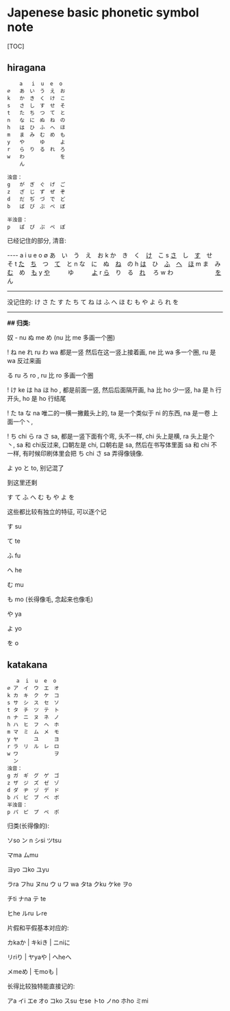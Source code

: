# Japenese basic phonetic symbol note

[TOC]

## hiragana

```
    a   i  u  e  o
∅   あ　い　う　え　お
k   か　き　く　け　こ
s   さ　し　す　せ　そ
t   た　ち　つ　て　と
n   な　に　ぬ　ね　の
h   は　ひ　ふ　へ　ほ
m   ま　み　む　め　も
y   や　　　ゆ　　　よ
r   ら　り　る　れ　ろ
w   わ　　　　　　　を
    ん

浊音：
g   が　ぎ　ぐ　げ　ご
z   ざ　じ　ず　ぜ　ぞ
d   だ　ぢ　づ　で　ど
b   ば　び　ぶ　べ　ぼ

半浊音：
p   ぱ　ぴ　ぷ　ぺ　ぽ
```

已经记住的部分, 清音: 

---- a    i       u      e      o
∅   あ　い　う　え　お
k   か　き　く　<u>け</u>　こ
s   <u>さ</u>　し　<u>す</u>　せ　そ
t   <u>た</u>　<u>ち</u>　つ　<u>て</u>　と
n   な　に　ぬ　<u>ね</u>　の
h   <u>は</u>　ひ　<u>ふ</u>　<u>へ</u>　<u>ほ</u>
m   ま　み　<u>む</u>　め　<u>も</u>
y   <u>や</u>　　　ゆ　　　<u>よ</u>
r   <u>ら</u>　り　る　<u>れ</u>　 ろ
w   わ　　　　　　　<u>を</u>
    ん

---

没记住的: 
け さ た す た ち て ね は ふ へ ほ む も や よ ら れ を

---

**## 归类:** 

奴 - nu ぬ me め (nu 比 me 多画一个圈)

! ね ne れ ru わ wa 都是一竖 然后在这一竖上接着画, ne 比 wa 多一个圈, ru 是 wa 反过来画

る ru ろ ro , ru 比 ro 多画一个圈

! け ke は ha ほ ho , 都是前面一竖, 然后后面隔开画,  ha 比 ho 少一竖, ha 是 h 行开头, ho 是 ho 行结尾

! た ta な na  唯二的一横一撇戴头上的, ta 是一个类似于 ni 的东西, na 是一卷 上面一个丶, 

! ち chi ら ra さ sa, 都是一竖下面有个弯, 头不一样, chi 头上是横, ra 头上是个 丶, sa 和 chi反过来, 口朝左是 chi, 口朝右是 sa, 然后在书写体里面 sa 和 chi 不一样, 有时候印刷体里会把 ち chi  さ sa 弄得像镜像.

よ yo と to, 别记混了

到这里还剩

す て ふ へ む も や よ を 

这些都比较有独立的特征, 可以逐个记

す su

て te

ふ fu

へ he

む mu

も mo (长得像毛, 念起来也像毛)

や ya

よ yo

を o

## katakana

```
   a  i  u  e  o
∅ ア　イ　ウ　エ　オ
k カ　キ　ク　ケ　コ
s サ　シ　ス　セ　ソ
t タ　チ　ツ　テ　ト
n ナ　ニ　ヌ　ネ　ノ
h ハ　ヒ　フ　ヘ　ホ
m マ　ミ　ム　メ　モ
y ヤ　　　ユ　　　ヨ
r ラ　リ　ル　レ　ロ
w ワ　　　　　　　ヲ
  ン
浊音：
g ガ　ギ　グ　ゲ　ゴ
z ザ　ジ　ズ　ゼ　ゾ
d ダ　ヂ　ヅ　デ　ド
b バ　ビ　ブ　ベ　ボ
半浊音：
p パ　ピ　プ　ペ　ポ
```

归类(长得像的):  

ソso ン n シsi ツtsu

マma ムmu

ヨyo コko ユyu

ラra フhu ヌnu ウ u ワ wa タta クku ケke ヲo

チti ナna テ te

ヒhe ルru レre

片假和平假基本对应的: 

カkaか | キkiき | ニniに

リriり | ヤyaや | ヘheへ

メmeめ | モmoも | 

长得比较独特能直接记的: 

アa イi エe オo コko  スsu セse トto ノno ホho ミmi
